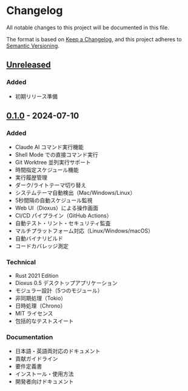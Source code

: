 # Changelog

All notable changes to this project will be documented in this file.

The format is based on [Keep a Changelog](https://keepachangelog.com/en/1.0.0/),
and this project adheres to [Semantic Versioning](https://semver.org/spec/v2.0.0.html).

## [Unreleased]

### Added
- 初期リリース準備

## [0.1.0] - 2024-07-10

### Added
- Claude AI コマンド実行機能
- Shell Mode での直接コマンド実行
- Git Worktree 並列実行サポート
- 時間指定スケジュール機能
- 実行履歴管理
- ダーク/ライトテーマ切り替え
- システムテーマ自動検出（Mac/Windows/Linux）
- 5秒間隔の自動スケジュール監視
- Web UI（Dioxus）による操作画面
- CI/CD パイプライン（GitHub Actions）
- 自動テスト・リント・セキュリティ監査
- マルチプラットフォーム対応（Linux/Windows/macOS）
- 自動バイナリビルド
- コードカバレッジ測定

### Technical
- Rust 2021 Edition
- Dioxus 0.5 デスクトップアプリケーション
- モジュラー設計（5つのモジュール）
- 非同期処理（Tokio）
- 日時処理（Chrono）
- MIT ライセンス
- 包括的なテストスイート

### Documentation
- 日本語・英語両対応のドキュメント
- 貢献ガイドライン
- 要件定義書
- インストール・使用方法
- 開発者向けドキュメント

[Unreleased]: https://github.com/your-username/claude-scheduler/compare/v0.1.0...HEAD
[0.1.0]: https://github.com/your-username/claude-scheduler/releases/tag/v0.1.0 